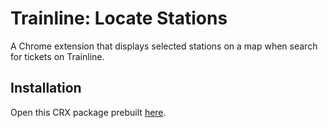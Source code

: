 # Trainline: Locate Stations

A Chrome extension that displays selected stations on a map when search for tickets on Trainline.

## Installation

Open this CRX package prebuilt [here](https://raw.githubusercontent.com/warrenseine/trainline-locate-stations/master/bin/trainline-locate-stations.crx).
